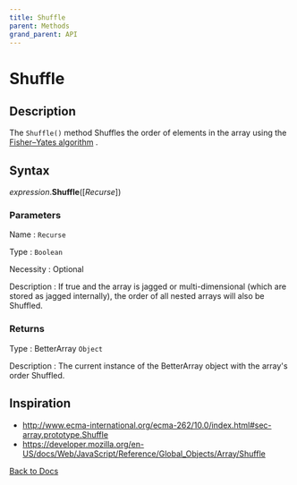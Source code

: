 ```yaml
---
title: Shuffle
parent: Methods
grand_parent: API
---
```


# Shuffle

## Description
The `Shuffle()` method Shuffles the order of elements in the array using the [Fisher–Yates algorithm](https://en.wikipedia.org/wiki/Fisher%E2%80%93Yates_shuffle#The_modern_algorithm) . 

## Syntax

*expression*.**Shuffle**([*Recurse*])

### Parameters

Name 
: `Recurse`

Type
: `Boolean`

Necessity
: Optional

Description
: If true and the array is jagged or multi-dimensional (which are stored as jagged internally), the order of all nested arrays will also be Shuffled.

### Returns

Type
: BetterArray `Object`

Description
: The current instance of the BetterArray object with the array's order Shuffled.


## Inspiration
* <http://www.ecma-international.org/ecma-262/10.0/index.html#sec-array.prototype.Shuffle>
* <https://developer.mozilla.org/en-US/docs/Web/JavaScript/Reference/Global_Objects/Array/Shuffle>

[Back to Docs](https://senipah.github.io/VBA-Better-Array/)